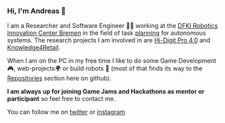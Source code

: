 ### Hi, I'm Andreas 👋

I am a Researcher and Software Engineer 👨‍💻 working at the [DFKI Robotics Innovation Center Bremen](https://robotik.dfki-bremen.de/en/) in the field of task [planning](https://github.com/brean/python-planning) for autonomous systems. The research projects I am involved in are [Hi-Digit Pro 4.0](https://robotik.dfki-bremen.de/en/research/projects/hi-digit-pro-40.html) and [Knowledge4Retail](https://knowledge4retail.org/en/).

When I am on the PC in my free time I like to do some Game Development🎮, web-projects🌍 or build robots 🤖 (most of that finds its way to the [Repositories](https://github.com/brean?tab=repositories) section here on github).

**I am always up for joining Game Jams and Hackathons as mentor or participant** so feel free to contact me.

You can follow me on [twitter](https://twitter.com/datanonsense) or [instagram](https://www.instagram.com/datanonsense/)

<!--
**brean/brean** is a ✨ _special_ ✨ repository because its `README.md` (this file) appears on your GitHub profile.

Here are some ideas to get you started:

- 🔭 I’m currently working on ...
- 🌱 I’m currently learning ...
- 👯 I’m looking to collaborate on ...
- 🤔 I’m looking for help with ...
- 💬 Ask me about ...
- 📫 How to reach me: ...
- 😄 Pronouns: ...
- ⚡ Fun fact: ...
-->
